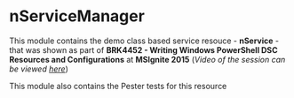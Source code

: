 # nServiceManager
This module contains the demo class based service resouce - **nService** - that was shown as part of <B>BRK4452 - Writing Windows PowerShell DSC Resources and Configurations</B> at <B>MSIgnite 2015</B> (*Video of the session can be viewed [here](http://channel9.msdn.com/events/Ignite/2015/BRK4452)*)

This module also contains the Pester tests for this resource

